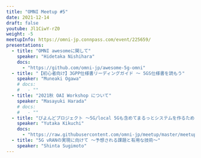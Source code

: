 ```yaml
---
title: "OMNI Meetup #5"
date: 2021-12-14
draft: false
youtube: Jl1CiwY-rZ0
weight: -5
meetupInfo: https://omni-jp.connpass.com/event/225659/
presentations:
  - title: "OMNI awesomeに関して"
    speaker: "Hidetaka Nishihara"
    docs:
      - "https://github.com/omni-jp/awesome-5g-omni"
  - title: "【初心者向け】3GPP仕様書リーディングガイド ～ 5GS仕様書を読もう"
    speaker: "Muneaki Ogawa"
    # docs:
    #   - ""
  - title: "2021秋 OAI Workshop について"
    speaker: "Masayuki Harada"
    # docs:
    #   - ""
  - title: "びよんどプロジェクト 〜5G/local 5Gも含めてまるっとシステムを作るための研究開発〜"
    speaker: "Yutaka Kikuchi"
    docs:
      - "https://raw.githubusercontent.com/omni-jp/meetup/master/meetup%235/20211214-omni-kikuyuta.pdf"
  - title: "5G vRANの実現に向けて 〜予想される課題と有用な技術〜"
    speaker: "Shinta Sugimoto"
---
```

